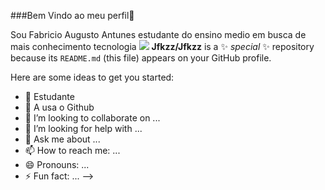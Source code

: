 ###Bem Vindo ao meu perfil👋  

Sou Fabricio Augusto Antunes estudante do ensino medio em busca de mais conhecimento tecnologia 
![](https://www.animeunited.com.br/oomtumtu/2019/11/5.jp)
**Jfkzz/Jfkzz** is a ✨ _special_ ✨ repository because its `README.md` (this file) appears on your GitHub profile.

Here are some ideas to get you started:

- 🔭 Estudante
- 🌱 A usa o Github
- 👯 I’m looking to collaborate on ...
- 🤔 I’m looking for help with ...
- 💬 Ask me about ...
- 📫 How to reach me: ...
- 😄 Pronouns: ...
- ⚡ Fun fact: ...
-->
